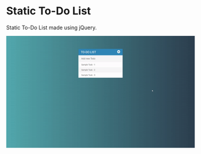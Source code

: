 # Static To-Do List

Static To-Do List made using jQuery. 

<p align="center">
  <img src="demoGIF.gif?raw=true" width="600px" height="300px">
</p>

